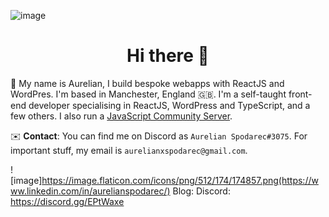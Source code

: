 ![image](https://i.imgur.com/xBqYfL7.jpg)

<h1 align="center">Hi there 👋</h1>

🚀 My name is Aurelian, I build bespoke webapps with ReactJS and WordPres. I'm based in Manchester, England 🇬🇧. I'm a self-taught front-end developer specialising in ReactJS, WordPress and TypeScript, and a few others. I also run a [JavaScript Community Server](https://discord.gg/EPtWaxe).

✉️ **Contact**: You can find me on Discord as `Aurelian Spodarec#3075`. For important stuff, my email is `aurelianxspodarec@gmail.com`.



![image]https://image.flaticon.com/icons/png/512/174/174857.png(https://www.linkedin.com/in/aurelianspodarec/)
Blog:
Discord: https://discord.gg/EPtWaxe
